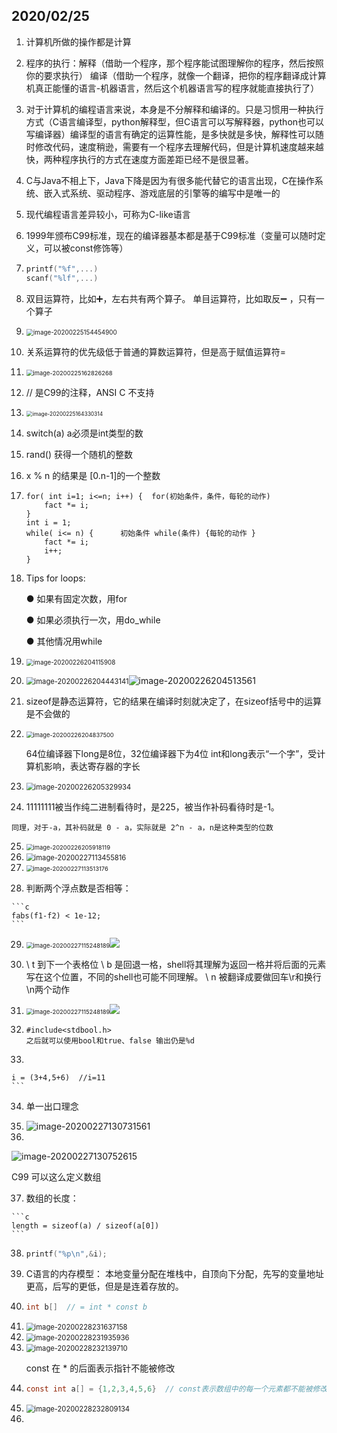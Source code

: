 ## 2020/02/25

1. 计算机所做的操作都是计算

2. 程序的执行：解释（借助一个程序，那个程序能试图理解你的程序，然后按照你的要求执行）
       编译（借助一个程序，就像一个翻译，把你的程序翻译成计算机真正能懂的语言-机器语言，然后这个机器语言写的程序就能直接执行了）

3. 对于计算机的编程语言来说，本身是不分解释和编译的。只是习惯用一种执行方式（C语言编译型，python解释型，但C语言可以写解释器，python也可以写编译器）编译型的语言有确定的运算性能，是多快就是多快，解释性可以随时修改代码，速度稍逊，需要有一个程序去理解代码，但是计算机速度越来越快，两种程序执行的方式在速度方面差距已经不是很显著。

4. C与Java不相上下，Java下降是因为有很多能代替它的语言出现，C在操作系统、嵌入式系统、驱动程序、游戏底层的引擎等的编写中是唯一的

5. 现代编程语言差异较小，可称为C-like语言

6. 1999年颁布C99标准，现在的编译器基本都是基于C99标准（变量可以随时定义，可以被const修饰等）

7. ```c
   printf("%f",...)
   scanf("%lf",...)
   ```

8. 双目运算符，比如➕，左右共有两个算子。  单目运算符，比如取反➖ ，只有一个算子

9. <img src="C:\Users\13416\Documents\GitHub\DailyStudy\image\image-20200225154454900.png" alt="image-20200225154454900" style="zoom:70%;" />

10. 关系运算符的优先级低于普通的算数运算符，但是高于赋值运算符=

11. <img src="C:\Users\13416\Documents\GitHub\DailyStudy\image\image-20200225162826268.png" alt="image-20200225162826268" style="zoom:67%;" />

12. // 是C99的注释，ANSI C 不支持

13. <img src="C:\Users\13416\Documents\GitHub\DailyStudy\image\image-20200225164330314.png" alt="image-20200225164330314" style="zoom:60%;" />

14. switch(a) a必须是int类型的数

15. rand() 获得一个随机的整数

16. x % n 的结果是 [0.n-1]的一个整数

17. ```
    for( int i=1; i<=n; i++) {  for(初始条件，条件，每轮的动作)
    	fact *= i;
    }
    int i = 1;
    while( i<= n) {      初始条件 while(条件) {每轮的动作 }
    	fact *= i;
    	i++;
    }
    ```

18. Tips for loops: 

    ● 如果有固定次数，用for

    ● 如果必须执行一次，用do_while

    ● 其他情况用while

19. <img src="C:\Users\13416\Documents\GitHub\DailyStudy\image\image-20200226204115908.png" alt="image-20200226204115908" style="zoom:70%;" />

20. <img src="C:\Users\13416\Documents\GitHub\DailyStudy\image\image-20200226204443141.png" alt="image-20200226204443141" style="zoom: 80%;" />![image-20200226204513561](C:\Users\13416\Documents\GitHub\DailyStudy\image\image-20200226204513561.png)

21. sizeof是静态运算符，它的结果在编译时刻就决定了，在sizeof括号中的运算是不会做的

22. <img src="C:\Users\13416\Documents\GitHub\DailyStudy\image\image-20200226204837500.png" alt="image-20200226204837500" style="zoom:67%;" />

    64位编译器下long是8位，32位编译器下为4位  int和long表示“一个字”，受计算机影响，表达寄存器的字长

23. <img src="C:\Users\13416\Documents\GitHub\DailyStudy\image\image-20200226205329934.png" alt="image-20200226205329934" style="zoom:80%;" />

24.  11111111被当作纯二进制看待时，是225，被当作补码看待时是-1。

    同理，对于-a，其补码就是 0 - a，实际就是 2^n - a，n是这种类型的位数

25. <img src="C:\Users\13416\Documents\GitHub\DailyStudy\image\image-20200226205918119.png" alt="image-20200226205918119" style="zoom:67%;" />

26. <img src="C:\Users\13416\Documents\GitHub\DailyStudy\image\image-20200227113455816.png" alt="image-20200227113455816" style="zoom:80%;" />

27. <img src="C:\Users\13416\AppData\Roaming\Typora\typora-user-images\image-20200227113513176.png" alt="image-20200227113513176" style="zoom:67%;" />

28.  判断两个浮点数是否相等：

    ```c
    fabs(f1-f2) < 1e-12;
    ```

    

29. <img src="C:\Users\13416\Documents\GitHub\DailyStudy\image\image-20200227115248189.png" alt="image-20200227115248189" style="zoom:67%;" />![](C:\Users\13416\Documents\GitHub\DailyStudy\image\image-20200227120052720.png)

30.  \ t  到下一个表格位  \ b 是回退一格，shell将其理解为返回一格并将后面的元素写在这个位置，不同的shell也可能不同理解。 \ n 被翻译成要做回车\r和换行\n两个动作

31. <img src="C:\Users\13416\Documents\GitHub\DailyStudy\image\image-20200227115248189.png" alt="image-20200227115248189" style="zoom:67%;" />![](C:\Users\13416\Documents\GitHub\DailyStudy\image\image-20200227120052720.png)

32. ```
    #include<stdbool.h>
    之后就可以使用bool和true、false 输出仍是%d
    ```

33.  ```
    i = (3+4,5+6)  //i=11
    ```

34.  单一出口理念

35. <img src="C:\Users\13416\Documents\GitHub\DailyStudy\image\image-20200227130731561.png" alt="image-20200227130731561" style="zoom:100%;" />

36. 

![image-20200227130752615](C:\Users\13416\Documents\GitHub\DailyStudy\image\image-20200227130752615.png)

  C99 可以这么定义数组

37.  数组的长度： 

    ```c
    length = sizeof(a) / sizeof(a[0])
    ```

38. ```c
    printf("%p\n",&i);
    ```

39. C语言的内存模型： 本地变量分配在堆栈中，自顶向下分配，先写的变量地址更高，后写的更低，但是是连着存放的。

40. ```c
    int b[]  // = int * const b
    ```

41. <img src="C:\Users\13416\Documents\GitHub\DailyStudy\image\image-20200228231637158.png" alt="image-20200228231637158" style="zoom:80%;" />

42. <img src="C:\Users\13416\Documents\GitHub\DailyStudy\image\image-20200228231935936.png" alt="image-20200228231935936" style="zoom:80%;" />

43. <img src="C:\Users\13416\Documents\GitHub\DailyStudy\image\image-20200228232139710.png" alt="image-20200228232139710" style="zoom:80%;" />

      const 在 * 的后面表示指针不能被修改

44. ```c
    const int a[] = {1,2,3,4,5,6}  // const表示数组中的每一个元素都不能被修改，必须在开始就赋值
    ```

45. <img src="C:\Users\13416\Documents\GitHub\DailyStudy\image\image-20200228232809134.png" alt="image-20200228232809134" style="zoom:80%;" />

46. 